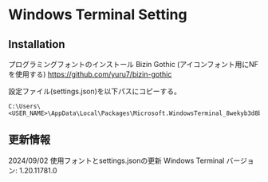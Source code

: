 # Windows Terminal Setting

## Installation

プログラミングフォントのインストール
Bizin Gothic (アイコンフォント用にNFを使用する)
https://github.com/yuru7/bizin-gothic

設定ファイル(settings.json)を以下パスにコピーする。

```
C:\Users\<USER_NAME>\AppData\Local\Packages\Microsoft.WindowsTerminal_8wekyb3d8bbwe\LocalState\settings.json
```

## 更新情報

2024/09/02  使用フォントとsettings.jsonの更新
Windows Terminal バージョン: 1.20.11781.0